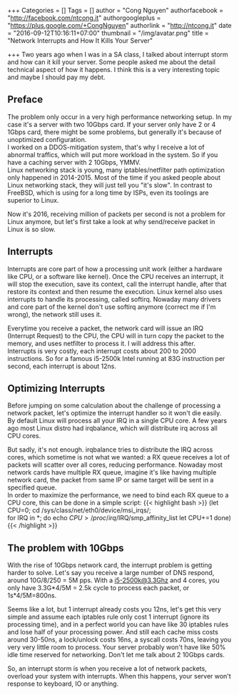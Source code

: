 +++
Categories = []
Tags = []
author = "Cong Nguyen"
authorfacebook = "http://facebook.com/ntcong.it"
authorgoogleplus = "https://plus.google.com/+CongNguyen"
authorlink = "http://ntcong.it"
date = "2016-09-12T10:16:11+07:00"
thumbnail = "/img/avatar.png"
title = "Network Interrupts and How It Kills Your Server"

+++
Two years ago when I was in a SA class, I talked about interrupt storm and how can it kill your server. Some people asked me about the detail technical aspect of how it happens. I think this is a very interesting topic and maybe I should pay my debt.

## Preface ##
The problem only occur in a very high performance networking setup. In my case it's a server with two 10Gbps card. If your server only have 2 or 4 1Gbps card, there might be some problems, but generally it's because of unoptimized configuration.  
I worked on a DDOS-mitigation system, that's why I receive a lot of abnormal traffics, which will put more workload in the system. So if you have a caching server with 2 10Gbps, YMMV.  
Linux networking stack is young, many iptables/netfilter path optimization only happened in 2014-2015. Most of the time if you asked people about Linux networking stack, they will just tell you "it's slow". In contrast to FreeBSD, which is using for a long time by ISPs, even its toolings are superior to Linux.

Now it's 2016, receiving million of packets per second is not a problem for Linux anymore, but let's first take a look at why send/receive packet in Linux is so slow.

## Interrupts ##

Interrupts are core part of how a processing unit work (either a hardware like CPU, or a software like kernel). Once the CPU receives an interrupt, it will stop the execution, save its context, call the interrupt handle, after that restore its context and then resume the execution. Linux kernel also uses interrupts to handle its processing, called softirq. Nowaday many drivers and core part of the kernel don't use softirq anymore (correct me if I'm wrong), the network still uses it.

Everytime you receive a packet, the network card will issue an IRQ (Interrupt Request) to the CPU, the CPU will in turn copy the packet to the memory, and uses netfilter to process it. I will address this after.  
Interrupts is very costly, each interrupt costs about 200 to 2000 instructions. So for a famous i5-2500k Intel running at 83G instruction per second, each interrupt is about 12ns.

## Optimizing Interrupts ##

Before jumping on some calculation about the challenge of processing a network packet, let's optimize the interrupt handler so it won't die easily.  
By default Linux will process all your IRQ in a single CPU core. A few years ago most Linux distro had irqbalance, which will distribute irq across all CPU cores.

But sadly, it's not enough. irqbalance tries to distribute the IRQ across cores, which sometime is not what we wanted: a RX queue receives a lot of packets will scatter over all cores, reducing performance. Nowaday most network cards have multiple RX queue, imagine it's like having multiple network card, the packet from same IP or same target will be sent in a specified queue.  
In order to maximize the performance, we need to bind each RX queue to a CPU core, this can be done in a simple script:
{{< highlight bash >}}
  (let CPU=0; cd /sys/class/net/eth0/device/msi_irqs/;  
    for IRQ in *; do
      echo $CPU > /proc/irq/$IRQ/smp_affinity_list
      let CPU+=1
    done)
{{< /highlight >}}

## The problem with 10Gbps ##
With the rise of 10Gbps network card, the interrupt problem is getting harder to solve. Let's say you receive a large number of DNS respond, around 10G/8/250 = 5M pps. With a i5-2500k@3.3Ghz and 4 cores, you only have 3.3G\*4/5M = 2.5k cycle to process each packet, or 1s\*4/5M=800ns.

Seems like a lot, but 1 interrupt already costs you 12ns, let's get this very simple and assume each iptables rule only cost 1 interrupt (ignore its processing time), and in a perfect world you can have like 30 iptables rules and lose half of your processing power. And still each cache miss costs around 30-50ns, a lock/unlock costs 16ns, a syscall costs 70ns, leaving you very very little room to process. Your server probably won't have like 50% idle time reserved for networking. Don't let me talk about 2 10Gbps cards.

So, an interrupt storm is when you receive a lot of network packets, overload your system with interrupts. When this happens, your server won't response to keyboard, IO or anything.


